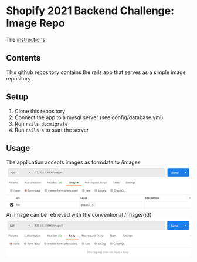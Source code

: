 # Shopify 2021 Backend Challenge: Image Repo
The [instructions](https://docs.google.com/document/d/1ZKRywXQLZWOqVOHC4JkF3LqdpO3Llpfk_CkZPR8bjak/edit)

## Contents
This github repository contains the rails app that serves as a simple image repository.

## Setup
1.  Clone this repository
2.  Connect the app to a mysql server (see config/database.yml)
3.  Run ``rails db:migrate`` 
4.  Run ``rails s`` to start the server

## Usage
The application accepts images as formdata to /images
![postman_example](postman_example.png)
An image can be retrieved with the conventional /image/{id}
![postman_example_get](postman_example_get.png)



